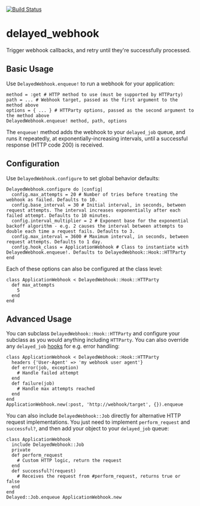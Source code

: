 [![Build Status](https://travis-ci.org/venturehacks/delayed_webhook.svg?branch=master)](https://travis-ci.org/venturehacks/delayed_webhook)

delayed_webhook
===============

Trigger webhook callbacks, and retry until they're successfully processed.

## Basic Usage

Use `DelayedWebhook.enqueue!` to run a webhook for your application:

```
method = :get # HTTP method to use (must be supported by HTTParty)
path = ... # Webhook target, passed as the first argument to the method above
options = { ... } # HTTParty options, passed as the second argument to the method above
DelayedWebhook.enqueue! method, path, options
```

The `enqueue!` method adds the webhook to your `delayed_job` queue, and runs it repeatedly, at exponentially-increasing
intervals, until a successful response (HTTP code 200) is received.

## Configuration

Use `DelayedWebhook.configure` to set global behavior defaults:

```
DelayedWebhook.configure do |config|
  config.max_attempts = 20 # Number of tries before treating the webhook as failed. Defaults to 10.
  config.base_interval = 30 # Initial interval, in seconds, between request attempts. The interval increases exponentially after each failed attempt. Defaults to 10 minutes.
  config.interval_multiplier = 2 # Exponent base for the exponential backoff algorithm - e.g. 2 causes the interval between attempts to double each time a request fails. Defaults to 3.
  config.max_interval = 3600 # Maximum interval, in seconds, between request attempts. Defaults to 1 day.
  config.hook_class = ApplicationWebhook # Class to instantiate with DelayedWebhook.enqueue!. Defaults to DelayedWebhook::Hook::HTTParty
end
```

Each of these options can also be configured at the class level:

```
class ApplicationWebhook < DelayedWebhook::Hook::HTTParty
  def max_attempts
    5
  end
end
```

## Advanced Usage

You can subclass `DelayedWebhook::Hook::HTTParty` and configure your subclass as you would anything including `HTTParty`. You
can also override any `delayed_job` [hooks](https://github.com/collectiveidea/delayed_job#hooks) for e.g. error
handling:

```
class ApplicationWebhook < DelayedWebhook::Hook::HTTParty
  headers {'User-Agent' => 'my webhook user agent'}
  def error(job, exception)
    # Handle failed attempt
  end
  def failure(job)
    # Handle max attempts reached
  end
end
ApplicationWebhook.new(:post, 'http://webhook/target', {}).enqueue
```

You can also include `DelayedWebhook::Job` directly for alternative HTTP request implementations. You just need to
implement `perform_request` and `successful?`, and then add your object to your `delayed_job` queue:

```
class ApplicationWebhook
  include DelayedWebhook::Job
  private
  def perform_request
    # Custom HTTP logic, return the request
  end
  def successful?(request)
    # Receives the request from #perform_request, returns true or false
  end
end
Delayed::Job.enqueue ApplicationWebhook.new
```